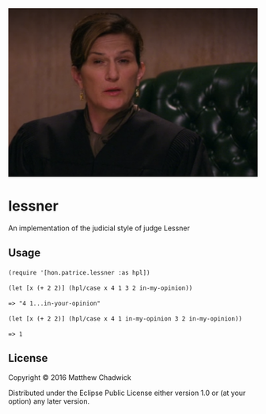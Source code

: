 <img src="/doc/lessner.png"/>

# lessner

An implementation of the judicial style of judge Lessner

## Usage

```(require '[hon.patrice.lessner :as hpl])```

```(let [x (+ 2 2)] (hpl/case x 4 1 3 2 in-my-opinion))```

```=> "4 1...in-your-opinion"```


```(let [x (+ 2 2)] (hpl/case x 4 1 in-my-opinion 3 2 in-my-opinion))```

```=> 1```

## License

Copyright © 2016 Matthew Chadwick

Distributed under the Eclipse Public License either version 1.0 or (at
your option) any later version.
